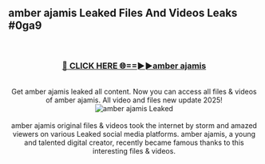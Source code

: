 ## amber ajamis Leaked Files And Videos Leaks #0ga9
<br>
<div align="center">
<h3><a href="https://watchclip.my.id/amber ajamis" rel="nofollow">🔴 CLICK HERE 🌐==►►amber ajamis</a></h3>
<br>
Get amber ajamis leaked all content. Now you can access all files & videos of amber ajamis. All video and files new update 2025!
<br>
<a href="https://watchclip.my.id/amber ajamis" rel="nofollow" data-target="animated-image.originalLink"><img src="https://i.ibb.co.com/WyWwxjT/player-gif2.gif" alt="amber ajamis Leaked" style="max-width: 100%; display: inline-block;" data-target="animated-image.originalImage"></a>
<br><br>
amber ajamis original files & videos took the internet by storm and amazed viewers on various Leaked social media platforms. amber ajamis, a young and talented digital creator, recently became famous thanks to this interesting files & videos.
</div>
<br>